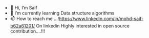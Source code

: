 - 👋 Hi, I’m Saif
- 🌱 I’m currently learning  Data structure algorithms
- 📫 How to reach me ...!https://www.linkedin.com/in/mohd-saif-b62a61201/ On linkedin
Highly interested in open source contribution....!!!
